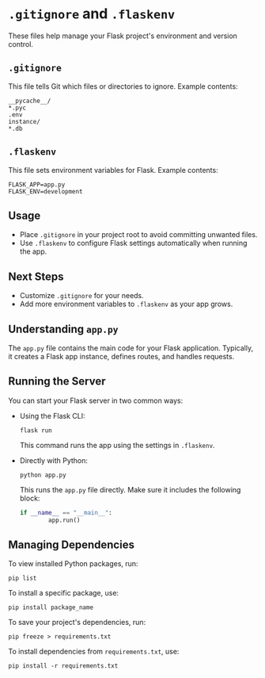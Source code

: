 # `.gitignore` and `.flaskenv`

These files help manage your Flask project's environment and version control.

## `.gitignore`

This file tells Git which files or directories to ignore. Example contents:

```gitignore
__pycache__/
*.pyc
.env
instance/
*.db
```

## `.flaskenv`

This file sets environment variables for Flask. Example contents:

```env
FLASK_APP=app.py
FLASK_ENV=development
```

## Usage

- Place `.gitignore` in your project root to avoid committing unwanted files.
- Use `.flaskenv` to configure Flask settings automatically when running the app.

## Next Steps

- Customize `.gitignore` for your needs.
- Add more environment variables to `.flaskenv` as your app grows.

## Understanding `app.py`

The `app.py` file contains the main code for your Flask application. Typically, it creates a Flask app instance, defines routes, and handles requests.

## Running the Server

You can start your Flask server in two common ways:

- Using the Flask CLI:
    ```
    flask run
    ```
    This command runs the app using the settings in `.flaskenv`.

- Directly with Python:
    ```
    python app.py
    ```
    This runs the `app.py` file directly. Make sure it includes the following block:
    ```python
    if __name__ == "__main__":
            app.run()
    ```

## Managing Dependencies

To view installed Python packages, run:

```
pip list
```

To install a specific package, use:

```
pip install package_name
```

To save your project's dependencies, run:

```
pip freeze > requirements.txt
```

To install dependencies from `requirements.txt`, use:

```
pip install -r requirements.txt
```